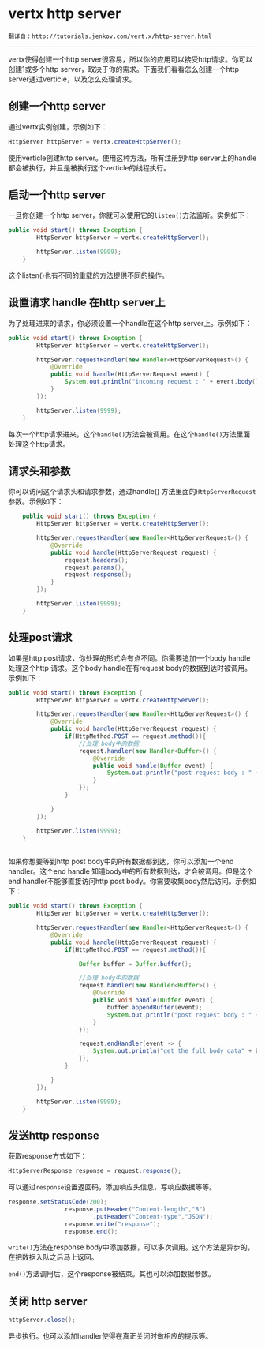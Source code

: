 ﻿# vertx http server

    翻译自：http://tutorials.jenkov.com/vert.x/http-server.html

---


vertx使得创建一个http server很容易，所以你的应用可以接受http请求。你可以创建1或多个http server，取决于你的需求。下面我们看看怎么创建一个http server通过verticle，以及怎么处理请求。

## 创建一个http server

通过vertx实例创建，示例如下：
```java
HttpServer httpServer = vertx.createHttpServer();
```

使用verticle创建http server。使用这种方法，所有注册到http server上的handle都会被执行，并且是被执行这个verticle的线程执行。

## 启动一个http server

一旦你创建一个http server，你就可以使用它的`listen()`方法监听。实例如下：

```java
public void start() throws Exception {
        HttpServer httpServer = vertx.createHttpServer();

        httpServer.listen(9999);
    }
```

这个listen()也有不同的重载的方法提供不同的操作。

## 设置请求 handle 在http server上

为了处理进来的请求，你必须设置一个handle在这个http server上。示例如下：

```java
public void start() throws Exception {
        HttpServer httpServer = vertx.createHttpServer();

        httpServer.requestHandler(new Handler<HttpServerRequest>() {
            @Override
            public void handle(HttpServerRequest event) {
                System.out.println("incoming request : " + event.body());
            }
        });

        httpServer.listen(9999);
    }
```


每次一个http请求进来，这个`handle()`方法会被调用。在这个`handle()`方法里面处理这个http请求。


## 请求头和参数

你可以访问这个请求头和请求参数，通过handle() 方法里面的`HttpServerRequest`参数。示例如下：

```java
    public void start() throws Exception {
        HttpServer httpServer = vertx.createHttpServer();

        httpServer.requestHandler(new Handler<HttpServerRequest>() {
            @Override
            public void handle(HttpServerRequest request) {
                request.headers();
                request.params();
                request.response();
            }
        });

        httpServer.listen(9999);
    }


```

## 处理post请求

如果是http post请求，你处理的形式会有点不同。你需要追加一个body handle处理这个http 请求。这个body handle在有request body的数据到达时被调用。示例如下：

```java
public void start() throws Exception {
        HttpServer httpServer = vertx.createHttpServer();

        httpServer.requestHandler(new Handler<HttpServerRequest>() {
            @Override
            public void handle(HttpServerRequest request) {
                if(HttpMethod.POST == request.method()){
                    //处理 body中的数据
                    request.handler(new Handler<Buffer>() {
                        @Override
                        public void handle(Buffer event) {
                            System.out.println("post request body : " + event.toString());
                        }
                    });
                }

            }
        });

        httpServer.listen(9999);
    }
    

```


如果你想要等到http post body中的所有数据都到达，你可以添加一个end handler。这个end handle 知道body中的所有数据到达，才会被调用。但是这个end handler不能够直接访问http post body。你需要收集body然后访问。示例如下：

```java
public void start() throws Exception {
        HttpServer httpServer = vertx.createHttpServer();

        httpServer.requestHandler(new Handler<HttpServerRequest>() {
            @Override
            public void handle(HttpServerRequest request) {
                if(HttpMethod.POST == request.method()){

                    Buffer buffer = Buffer.buffer();

                    //处理 body中的数据
                    request.handler(new Handler<Buffer>() {
                        @Override
                        public void handle(Buffer event) {
                            buffer.appendBuffer(event);
                            System.out.println("post request body : " + event.toString());
                        }
                    });

                    request.endHandler(event -> {
                        System.out.println("get the full body data" + buffer.toString()) ;
                    });
                }

            }
        });

        httpServer.listen(9999);
    }

```

## 发送http response

获取response方式如下：

```java
HttpServerResponse response = request.response();
```


可以通过`response`设置返回码，添加响应头信息，写响应数据等等。


```java
response.setStatusCode(200);
                response.putHeader("Content-length","8")
                        .putHeader("Content-type","JSON");
                response.write("response");
                response.end();

```

`write()`方法在response body中添加数据，可以多次调用。这个方法是异步的，在把数据入队之后马上返回。

`end()`方法调用后，这个response被结束。其也可以添加数据参数。

## 关闭 http server

```java
httpServer.close();
```

异步执行。也可以添加handler使得在真正关闭时做相应的提示等。





